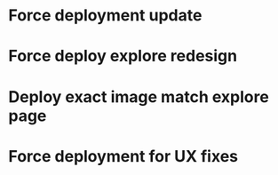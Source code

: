 # Force deployment update
# Force deploy explore redesign
# Deploy exact image match explore page
# Force deployment for UX fixes
